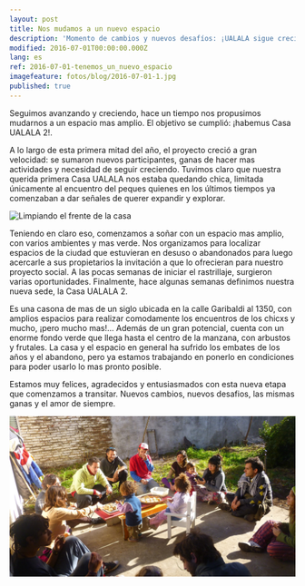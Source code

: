 ```yaml
---
layout: post
title: Nos mudamos a un nuevo espacio
description: 'Momento de cambios y nuevos desafíos: ¡UALALA sigue creciendo!... ¡tenemos un nuevo espacio!'
modified: 2016-07-01T00:00:00.000Z
lang: es
ref: 2016-07-01-tenemos_un_nuevo_espacio
imagefeature: fotos/blog/2016-07-01-1.jpg
published: true
---
```


Seguimos avanzando y creciendo, hace un tiempo nos propusimos mudarnos a un espacio mas amplio. El objetivo se cumplió: ¡habemus Casa UALALA 2!.

A lo largo de esta primera mitad del año, el proyecto creció a gran velocidad: se sumaron nuevos participantes, ganas de hacer mas actividades y necesidad de seguir creciendo. Tuvimos claro que nuestra querida primera Casa UALALA nos estaba quedando chica, limitada únicamente al encuentro del peques quienes en los últimos tiempos ya comenzaban a dar señales de querer expandir y explorar.

![Limpiando el frente de la casa](/fotos/blog/2016-07-01-0.jpg)

Teniendo en claro eso, comenzamos a soñar con un espacio mas amplio, con varios ambientes y mas verde. Nos organizamos para localizar espacios de la ciudad que estuvieran en desuso o abandonados para luego acercarle a sus propietarios la invitación a que lo ofrecieran para nuestro proyecto social. A las pocas semanas de iniciar el rastrillaje, surgieron varias oportunidades. Finalmente, hace algunas semanas definimos nuestra nueva sede, la Casa UALALA 2.

Es una casona de mas de un siglo ubicada en la calle Garibaldi al 1350, con amplios espacios para realizar comodamente los encuentros de los chicxs y mucho, ¡pero mucho mas!... Además de un gran potencial, cuenta con un enorme fondo verde que llega hasta el centro de la manzana, con arbustos y frutales. La casa y el espacio en general ha sufrido los embates de los años y el abandono, pero ya estamos trabajando en ponerlo en condiciones para poder usarlo lo mas pronto posible.

Estamos muy felices, agradecidos y entusiasmados con esta nueva etapa que comenzamos a transitar. Nuevos cambios, nuevos desafios, las mismas ganas y el amor de siempre.

![El grupo almuerza](/fotos/blog/2016-07-01.jpg)
